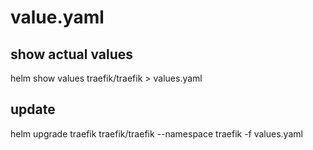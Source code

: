 


# value.yaml

## show actual values

helm show values traefik/traefik > values.yaml


## update
helm upgrade traefik traefik/traefik --namespace traefik -f values.yaml
